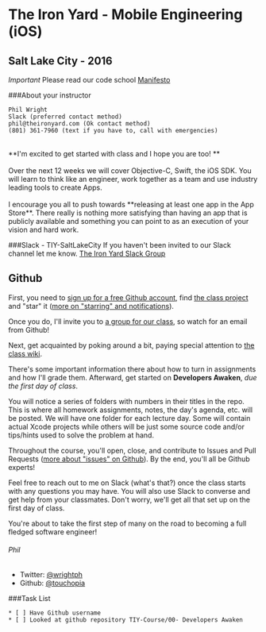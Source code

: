 # The Iron Yard - Mobile Engineering (iOS)

## Salt Lake City - 2016

*Important* Please read our code school [Manifesto](http://masondesu.github.io/code-school-manifesto/)

###About your instructor

    Phil Wright
    Slack (preferred contact method)
    phil@theironyard.com (Ok contact method)
    (801) 361-7960 (text if you have to, call with emergencies)

<br>
**I'm excited to get started with class and I hope you are too! **<br>
<br>
Over the next 12 weeks we will cover Objective-C, Swift, the iOS SDK. You will learn to think like an engineer, work together as a team and use industry leading tools to create Apps.
<br><br>
I encourage you all to push towards **releasing at least one app in the App Store**. There really is nothing more satisfying than having an app that is publicly available and something you can point to as an execution of your vision and hard work.
<br>

###Slack - TIY-SaltLakeCity
If you haven't been invited to our Slack channel let me know.
[The Iron Yard Slack Group](https://tiystudents.slack.com/archives/slc_may2016_mobile)

## Github

First, you need to [sign up for a free Github account](http://github.com/signup), find [the class project](https://github.com/TIY-Mobile-May-2016/TIY-Course) and "star" it ([more on "starring" and notifications](https://help.github.com/articles/about-stars)). 

Once you do, I'll invite you to [a group for our class](https://github.com/orgs/TIY-Mobile-May-2016), so watch for an email from Github!

Next, get acquainted by poking around a bit, paying special attention to [the class wiki](https://github.com/TIY-Mobile-May-2016/TIY-Course/wiki). 

There's some important information there about how to turn in assignments and how I'll grade them. Afterward, get started on **Developers Awaken**, _due the first day of class_.

You will notice a series of folders with numbers in their titles in the repo. This is where all homework assignments, notes, the day's agenda, etc. will be posted. We will have one folder for each lecture day. Some will contain actual Xcode projects while others will be just some source code and/or tips/hints used to solve the problem at hand.

Throughout the course, you'll open, close, and contribute to Issues and Pull Requests ([more about "issues" on Github](https://help.github.com/articles/about-issues)). By the end, you'll all be Github experts!

Feel free to reach out to me on Slack (what's that?) once the class starts with any questions you may have. You will also use Slack to converse and get help from your classmates. Don't worry, we'll get all that set up on the first day of class.

You're about to take the first step of many on the road to becoming a full fledged software engineer!

###### Phil

* Twitter: [@wrightph](http://www.twitter.com/wrightph)
* Github: [@touchopia](http://www.github.com/touchopia)

###Task List

    * [ ] Have Github username
    * [ ] Looked at github repository TIY-Course/00- Developers Awaken
